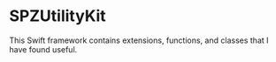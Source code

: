 # SPZUtilityKit

This Swift framework contains extensions, functions, and classes that I have found useful.
